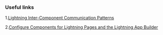 
### Useful links

1.[Lightning Inter-Component Communication Patterns](https://developer.salesforce.com/blogs/developer-relations/2017/04/lightning-inter-component-communication-patterns.html)

2.[Configure Components for Lightning Pages and the Lightning App Builder](https://developer.salesforce.com/docs/atlas.en-us.lightning.meta/lightning/components_config_for_app_builder.htm)
